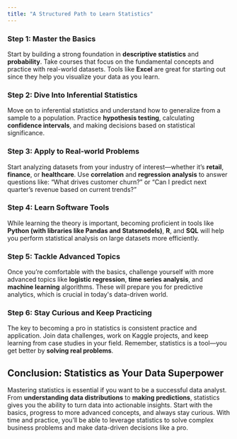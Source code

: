```yaml
---
title: "A Structured Path to Learn Statistics"
---
```


### **Step 1: Master the Basics**
Start by building a strong foundation in **descriptive statistics** and **probability**. Take courses that focus on the fundamental concepts and practice with real-world datasets. Tools like **Excel** are great for starting out since they help you visualize your data as you learn.

### **Step 2: Dive Into Inferential Statistics**
Move on to inferential statistics and understand how to generalize from a sample to a population. Practice **hypothesis testing**, calculating **confidence intervals**, and making decisions based on statistical significance.

### **Step 3: Apply to Real-world Problems**
Start analyzing datasets from your industry of interest—whether it’s **retail**, **finance**, or **healthcare**. Use **correlation** and **regression analysis** to answer questions like: “What drives customer churn?” or “Can I predict next quarter’s revenue based on current trends?”

### **Step 4: Learn Software Tools**
While learning the theory is important, becoming proficient in tools like **Python (with libraries like Pandas and Statsmodels)**, **R**, and **SQL** will help you perform statistical analysis on large datasets more efficiently.

### **Step 5: Tackle Advanced Topics**
Once you’re comfortable with the basics, challenge yourself with more advanced topics like **logistic regression**, **time series analysis**, and **machine learning** algorithms. These will prepare you for predictive analytics, which is crucial in today's data-driven world.

### **Step 6: Stay Curious and Keep Practicing**
The key to becoming a pro in statistics is consistent practice and application. Join data challenges, work on Kaggle projects, and keep learning from case studies in your field. Remember, statistics is a tool—you get better by **solving real problems**.

## Conclusion: Statistics as Your Data Superpower

Mastering statistics is essential if you want to be a successful data analyst. From **understanding data distributions** to **making predictions**, statistics gives you the ability to turn data into actionable insights. Start with the basics, progress to more advanced concepts, and always stay curious. With time and practice, you’ll be able to leverage statistics to solve complex business problems and make data-driven decisions like a pro.